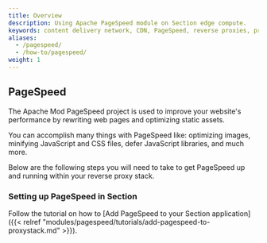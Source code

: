 ```yaml
---
title: Overview
description: Using Apache PageSpeed module on Section edge compute.
keywords: content delivery network, CDN, PageSpeed, reverse proxies, proxy, proxy template
aliases:
  - /pagespeed/
  - /how-to/pagespeed/
weight: 1
---
```


## PageSpeed

The Apache Mod PageSpeed project is used to improve your website's performance by rewriting web pages and optimizing static assets.

You can accomplish many things with PageSpeed like: optimizing images, minifying JavaScript and CSS files, defer JavaScript libraries, and much more.

Below are the following steps you will need to take to get PageSpeed up and running within your reverse proxy stack.

### Setting up PageSpeed in Section

Follow the tutorial on how to [Add PageSpeed to your Section application]({{< relref "modules/pagespeed/tutorials/add-pagespeed-to-proxystack.md" >}}).
